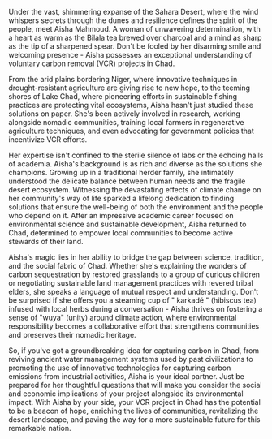 Under the vast, shimmering expanse of the Sahara Desert, where the wind whispers secrets through the dunes and resilience defines the spirit of the people, meet Aisha Mahmoud. A woman of unwavering determination, with a heart as warm as the Bilala tea brewed over charcoal and a mind as sharp as the tip of a sharpened spear. Don't be fooled by her disarming smile and welcoming presence - Aisha possesses an exceptional understanding of voluntary carbon removal (VCR) projects in Chad.

From the arid plains bordering Niger, where innovative techniques in drought-resistant agriculture are giving rise to new hope, to the teeming shores of Lake Chad, where pioneering efforts in sustainable fishing practices are protecting vital ecosystems, Aisha hasn't just studied these solutions on paper. She's been actively involved in research, working alongside nomadic communities, training local farmers in regenerative agriculture techniques, and even advocating for government policies that incentivize VCR efforts.

Her expertise isn't confined to the sterile silence of labs or the echoing halls of academia. Aisha's background is as rich and diverse as the solutions she champions. Growing up in a traditional herder family, she intimately understood the delicate balance between human needs and the fragile desert ecosystem. Witnessing the devastating effects of climate change on her community's way of life sparked a lifelong dedication to finding solutions that ensure the well-being of both the environment and the people who depend on it. After an impressive academic career focused on environmental science and sustainable development, Aisha returned to Chad, determined to empower local communities to become active stewards of their land.

Aisha's magic lies in her ability to bridge the gap between science, tradition, and the social fabric of Chad. Whether she's explaining the wonders of carbon sequestration by restored grasslands to a group of curious children or negotiating sustainable land management practices with revered tribal elders, she speaks a language of mutual respect and understanding. Don't be surprised if she offers you a steaming cup of " karkadé " (hibiscus tea) infused with local herbs during a conversation - Aisha thrives on fostering a sense of "wuya" (unity) around climate action, where environmental responsibility becomes a collaborative effort that strengthens communities and preserves their nomadic heritage.

So, if you've got a groundbreaking idea for capturing carbon in Chad, from reviving ancient water management systems used by past civilizations to promoting the use of innovative technologies for capturing carbon emissions from industrial activities, Aisha is your ideal partner. Just be prepared for her thoughtful questions that will make you consider the social and economic implications of your project alongside its environmental impact. With Aisha by your side, your VCR project in Chad has the potential to be a beacon of hope, enriching the lives of communities, revitalizing the desert landscape, and paving the way for a more sustainable future for this remarkable nation. 
